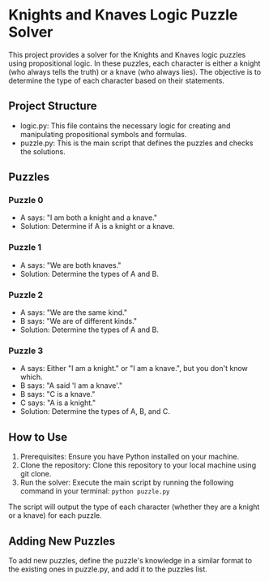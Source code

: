 # Knights and Knaves Logic Puzzle Solver

This project provides a solver for the Knights and Knaves logic puzzles using propositional logic. In these puzzles, each character is either a knight (who always tells the truth) or a knave (who always lies). The objective is to determine the type of each character based on their statements.

## Project Structure
* logic.py: This file contains the necessary logic for creating and manipulating propositional symbols and formulas.
* puzzle.py: This is the main script that defines the puzzles and checks the solutions.

## Puzzles
### Puzzle 0
* A says: "I am both a knight and a knave."
* Solution: Determine if A is a knight or a knave.
  
### Puzzle 1
* A says: "We are both knaves."
* Solution: Determine the types of A and B.

### Puzzle 2
* A says: "We are the same kind."
* B says: "We are of different kinds."
* Solution: Determine the types of A and B.

### Puzzle 3
* A says: Either "I am a knight." or "I am a knave.", but you don't know which.
* B says: "A said 'I am a knave'."
* B says: "C is a knave."
* C says: "A is a knight."
* Solution: Determine the types of A, B, and C.

## How to Use
1. Prerequisites: Ensure you have Python installed on your machine.
2. Clone the repository: Clone this repository to your local machine using git clone.
3. Run the solver: Execute the main script by running the following command in your terminal:
``` python puzzle.py ```

The script will output the type of each character (whether they are a knight or a knave) for each puzzle.

## Adding New Puzzles
To add new puzzles, define the puzzle's knowledge in a similar format to the existing ones in puzzle.py, and add it to the puzzles list.
